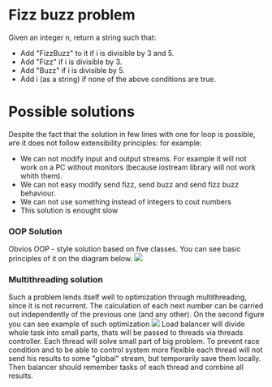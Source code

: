 # Fizz buzz problem
Given an integer n, return a string such that:

* Add "FizzBuzz" to it if i is divisible by 3 and 5.
* Add "Fizz" if i is divisible by 3.
* Add "Buzz" if i is divisible by 5.
* Add i (as a string) if none of the above conditions are true.

# Possible solutions
Despite the fact that the solution in few lines with one for loop is possible, иге it does not follow extensibility principles: for example:
* We can not modify input and output streams. For example it will not work on a PC without monitors (because iostream library will not work whith them).
* We can not easy modify send fizz, send buzz and send fizz buzz behaviour.
* We can not use something instead of integers to cout numbers
* This solution is enought slow

### OOP Solution
Obvios OOP - style solution based on five classes. You can see basic principles of it on the diagram below. 
![](https://i.imgur.com/WzZR8yq.png)

### Multithreading solution
Such a problem lends itself well to optimization through multithreading, since it is not recurrent. The calculation of each next number can be carried out independently of the previous one (and any other). On the second figure you can see example of such optimization
![](https://i.imgur.com/7q9nUSB.jpg)
Load balancer will divide whole task into small parts, thats will be passed to threads via threads controller. Each thread will solve small part of big problem. To prevent race condition and to be able to control system more flexible each thread will not send his results to some "global" stream, but temporarily save them locally. Then balancer should remember tasks of each thread and combine all results.





